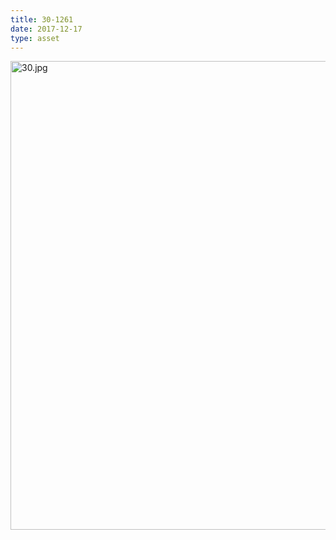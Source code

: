 ```yaml
---
title: 30-1261
date: 2017-12-17
type: asset
---
```

<img src="http://ccnmtl.columbia.edu/projects/histologylab/assets/images/30.jpg" height="750" alt="30.jpg" style="margin: 0;padding: 0;border: 0;">